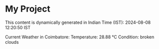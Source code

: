 # My Project

This content is dynamically generated in Indian Time (IST): 2024-08-08 12:20:50 IST


Current Weather in Coimbatore:
Temperature: 28.88 °C
Condition: broken clouds
